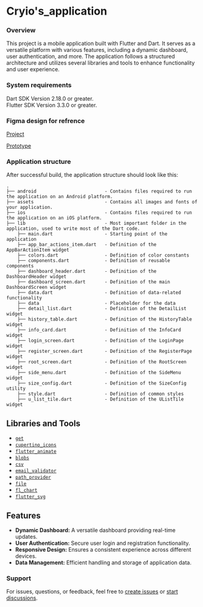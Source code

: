 
# Cryio's_application

### Overview

This project is a mobile application built with Flutter and Dart. It serves as a versatile platform with various features, including a dynamic dashboard, user authentication, and more. The application follows a structured architecture and utilizes several libraries and tools to enhance functionality and user experience.

### System requirements

Dart SDK Version 2.18.0 or greater.<br>
Flutter SDK Version 3.3.0 or greater.

### Figma design for refrence

[Project](https://www.figma.com/file/VfFZGC6PmsM6e7hTfQaEmi/Synergy?type=design&node-id=33%3A444&mode=design&t=8kv3jxHmZcHsl1n1-1)<br>

[Prototype](https://www.figma.com/proto/VfFZGC6PmsM6e7hTfQaEmi/Synergy?type=design&node-id=33-696&t=OH4Vd0QvkHxCdy1i-1&scaling=scale-down&page-id=33%3A444&starting-point-node-id=33%3A696&mode=design)

### Application structure

After successful build, the application structure should look like this:

```
.
├── android                         - Contains files required to run the application on an Android platform.
├── assets                          - Contains all images and fonts of your application.
├── ios                             - Contains files required to run the application on an iOS platform.
├── lib                             - Most important folder in the application, used to write most of the Dart code.
    ├── main.dart                   - Starting point of the application
    ├── app_bar_actions_item.dart   - Definition of the AppBarActionItem widget
    ├── colors.dart                 - Definition of color constants
    ├── components.dart             - Definition of reusable components
    ├── dashboard_header.dart       - Definition of the DashboardHeader widget
    ├── dashboard_screen.dart       - Definition of the main DashboardScreen widget
    ├── data.dart                   - Definition of data-related functionality
    ├── data                        - Placeholder for the data
    ├── detail_list.dart            - Definition of the DetailList widget
    ├── history_table.dart          - Definition of the HistoryTable widget
    ├── info_card.dart              - Definition of the InfoCard widget
    ├── login_screen.dart           - Definition of the LoginPage widget
    ├── register_screen.dart        - Definition of the RegisterPage widget
    ├── root_screen.dart            - Definition of the RootScreen widget
    ├── side_menu.dart              - Definition of the SideMenu widget
    ├── size_config.dart            - Definition of the SizeConfig utility
    ├── style.dart                  - Definition of common styles
    ├── u_list_tile.dart            - Definition of the UListTile widget

```
## Libraries and Tools

- [`get`](https://pub.dev/packages/get)
- [`cupertino_icons`](https://pub.dev/packages/cupertino_icons)
- [`flutter_animate`](https://pub.dev/packages/flutter_animate)
- [`blobs`](https://pub.dev/packages/blobs)
- [`csv`](https://pub.dev/packages/csv)
- [`email_validator`](https://pub.dev/packages/email_validator)
- [`path_provider`](https://pub.dev/packages/path_provider)
- [`file`](https://pub.dev/packages/file)
- [`fl_chart`](https://pub.dev/packages/fl_chart)
- [`flutter_svg`](https://pub.dev/packages/flutter_svg)


## Features

- **Dynamic Dashboard:** A versatile dashboard providing real-time updates.
- **User Authentication:** Secure user login and registration functionality.
- **Responsive Design:** Ensures a consistent experience across different devices.
- **Data Management:** Efficient handling and storage of application data.

### Support

For issues, questions, or feedback, feel free to [create issues](https://github.com/Cryio/Synergy_Project/issues) or [start discussions](https://github.com/Cryio/Synergy_Project/discussions).
